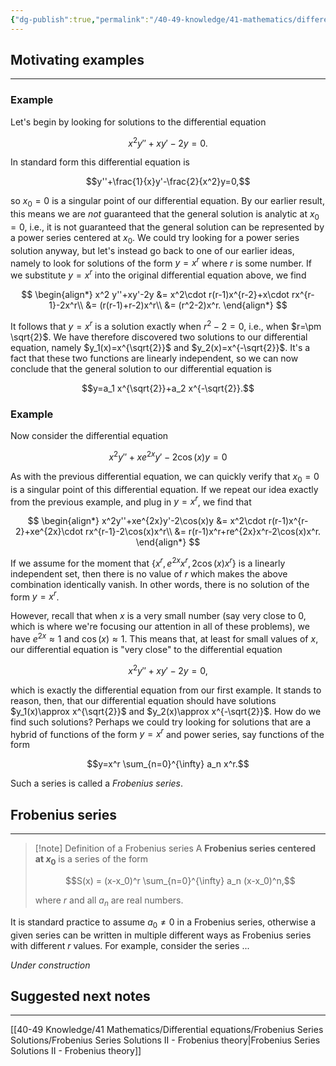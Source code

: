 ```yaml
---
{"dg-publish":true,"permalink":"/40-49-knowledge/41-mathematics/differential-equations/frobenius-series-solutions/frobenius-series-solutions-i-regular-singular-points/","tags":["differential_equations"],"updated":"2025-07-29T14:39:24-07:00"}
---
```


## Motivating examples
---

### Example

Let's begin by looking for solutions to the differential equation

$$x^2 y''+xy'-2y=0.$$

In standard form this differential equation is

$$y''+\frac{1}{x}y'-\frac{2}{x^2}y=0,$$

so $x_0=0$ is a singular point of our differential equation. By our earlier result, this means we are *not* guaranteed that the general solution is analytic at $x_0=0$, i.e., it is not guaranteed that the general solution can be represented by a power series centered at $x_0$. We could try looking for a power series solution anyway, but let's instead go back to one of our earlier ideas, namely to look for solutions of the form $y=x^r$ where $r$ is some number. If we substitute $y=x^r$ into the original differential equation above, we find

$$
\begin{align*}
x^2 y''+xy'-2y &= x^2\cdot r(r-1)x^{r-2}+x\cdot rx^{r-1}-2x^r\\
&= (r(r-1)+r-2)x^r\\
&= (r^2-2)x^r.
\end{align*}
$$

It follows that $y=x^r$ is a solution exactly when $r^2-2=0$, i.e., when $r=\pm \sqrt{2}$. We have therefore discovered two solutions to our differential equation, namely $y_1(x)=x^{\sqrt{2}}$ and $y_2(x)=x^{-\sqrt{2}}$. It's a fact that these two functions are linearly independent, so we can now conclude that the general solution to our differential equation is

$$y=a_1 x^{\sqrt{2}}+a_2 x^{-\sqrt{2}}.$$

### Example

Now consider the differential equation

$$x^2y''+xe^{2x}y'-2\cos(x)y=0$$

As with the previous differential equation, we can quickly verify that $x_0=0$ is a singular point of this differential equation. If we repeat our idea exactly from the previous example, and plug in $y=x^r$, we find that

$$
\begin{align*}
x^2y''+xe^{2x}y'-2\cos(x)y &= x^2\cdot r(r-1)x^{r-2}+xe^{2x}\cdot rx^{r-1}-2\cos(x)x^r\\
&= r(r-1)x^r+re^{2x}x^r-2\cos(x)x^r.
\end{align*}
$$

If we assume for the moment that $\{x^r, e^{2x}x^r, 2\cos(x)x^r\}$ is a linearly independent set, then there is no value of $r$ which makes the above combination identically vanish. In other words, there is no solution of the form $y=x^r$.

However, recall that when $x$ is a very small number (say very close to $0$, which is where we're focusing our attention in all of these problems), we have $e^{2x}\approx 1$ and $\cos(x)\approx 1$. This means that, at least for small values of $x$, our differential equation is "very close" to the differential equation

$$x^2 y''+xy'-2y=0,$$

which is exactly the differential equation from our first example. It stands to reason, then, that our differential equation should have solutions $y_1(x)\approx x^{\sqrt{2}}$ and $y_2(x)\approx x^{-\sqrt{2}}$. How do we find such solutions? Perhaps we could try looking for solutions that are a hybrid of functions of the form $y=x^r$ and power series, say functions of the form

$$y=x^r \sum_{n=0}^{\infty} a_n x^r.$$

Such a series is called a *Frobenius series*.

## Frobenius series
---

> [!note] Definition of a Frobenius series
> A **Frobenius series centered at $x_0$** is a series of the form
> 
> $$S(x) = (x-x_0)^r \sum_{n=0}^{\infty} a_n (x-x_0)^n,$$
> 
> where $r$ and all $a_n$ are real numbers.

It is standard practice to assume $a_0\neq 0$ in a Frobenius series, otherwise a given series can be written in multiple different ways as Frobenius series with different $r$ values. For example, consider the series ...

*Under construction*

## Suggested next notes
---

[[40-49 Knowledge/41 Mathematics/Differential equations/Frobenius Series Solutions/Frobenius Series Solutions II - Frobenius theory\|Frobenius Series Solutions II - Frobenius theory]]